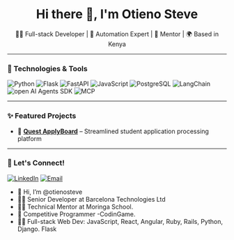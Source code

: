 <h1 align="center">Hi there 👋, I'm Otieno Steve</h1>
<p align="center">
  👨‍💻 Full-stack Developer | 🧠 Automation Expert | 🧠 Mentor | 🌍 Based in Kenya
</p>

---

### 🔧 Technologies & Tools

![Python](https://img.shields.io/badge/-Python-333?style=flat&logo=python)
![Flask](https://img.shields.io/badge/-Flask-000?style=flat&logo=flask)
![FastAPI](https://img.shields.io/badge/-FastAPI-009688?style=flat&logo=fastapi)
![JavaScript](https://img.shields.io/badge/-JavaScript-F7DF1E?style=flat&logo=javascript)
![PostgreSQL](https://img.shields.io/badge/-PostgreSQL-336791?style=flat&logo=postgresql)
![LangChain](https://img.shields.io/badge/LangChain-343541?style=flat&logoColor=white)
![open AI Agents SDK](https://img.shields.io/badge/-Open-AIAgents-SDK-F26512?style=flat&logo=javascript)
![MCP](https://img.shields.io/badge/-MCP-F0F0F0?style=flat&logo=javascript)

---


### ✨ Featured Projects

- 🔗 [**Quest ApplyBoard**](https://www.questapplyboard.com/) – Streamlined student application processing platform

---

### 🤝 Let's Connect!

[![LinkedIn](https://img.shields.io/badge/-LinkedIn-blue?logo=linkedin&style=flat)](https://www.linkedin.com/in/steve-otieno-5a6b4a155/)
[![Email](https://img.shields.io/badge/-Email-333?logo=gmail&style=flat)](mailto:steveotieno701@gmail.com)


- 👋 Hi, I’m @otienosteve
- 👨‍🏫 Senior Developer at Barcelona Technologies Ltd 
- 👨‍🏫 Technical Mentor at Moringa School. 
- 🤖 Competitive Programmer -CodinGame. 
- 👨‍💻 Full-stack Web Dev: JavaScript, React, Angular, Ruby, Rails, Python, Django. Flask
<!---
otienosteve/otienosteve is a ✨ special ✨ repository because its `README.md` (this file) appears on your GitHub profile.
You can click the Preview link to take a look at your changes.
--->
